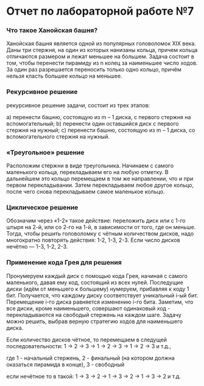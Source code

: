 # Отчет по лабораторной работе №7
### Что такое Ханойская башня?
Ханойская башня является одной из популярных головоломок XIX века. Даны три стержня, на один из которых нанизаны кольца, причем кольца отличаются размером и лежат меньшее на большем. Задача состоит в том, чтобы перенести пирамиду из n колец за наименьшее число ходов. За один раз разрешается переносить только одно кольцо, причём нельзя класть большее кольцо на меньшее.
### Рекурсивное решение
рекурсивное решение задачи, состоит из трех этапов:

a) перенести башню, состоящую из m – 1 диска, с первого стержня на вспомогательный;
b) перенести один оставшийся диск с первого стержня на нужный;
c) перенести башню, состоящую из m – 1 диска, со вспомогательного стержня на нужный.
### «Треугольное» решение
Расположим стержни в виде треугольника. Начинаем с самого маленького кольца, перекладываем его на любую отметку. В дальнейшем это кольцо перемещаем в том же направлении, что и при первом перекладывании. Затем перекладываем любое другое кольцо, после чего снова перекладываем самое маленькое кольцо.
### Циклическое решение
Обозначим через «1-2» такое действие: переложить диск или с 1-го штыря на 2-й, или со 2-го на 1-й, в зависимости от того, где он меньше. Тогда, чтобы решить головоломку с чётным количеством дисков, надо многократно повторять действия: 1-2, 1-3, 2-3. Если число дисков нечётно — 1-3, 1-2, 2-3.
### Применение кода Грея для решения
Пронумеруем каждый диск с помощью кода Грея, начиная с самого маленького, давая ему код, состоящий из всех нулей. Последущие диски (идём от меньшего к большему) нумеруем, прибавляя к коду 1 бит. Получается, что каждому диску соответствует уникальный i-ый бит. Перемещение i-го диска равняется изменению i-го бита. Заметим, что все диски, кроме наименьшего, совершают одинаковый ход - перекладываются на свободый стержень на каждом шаге. Задачу можно решить, выбрав верную стратегию ходов для наименьшего диска.

Если количество дисков чётное, то перемещаем в следущей последовательности: 1 -> 2 -> 3 -> 1 -> 2 -> 3 -> 1 -> 2 -> 3 и т.д.,

где 1 - начальный стержень, 2 - финальный (на котором должна оказаться пирамида в конце), 3 - свободный

если нечётное то в такой: 1 -> 3 -> 2 -> 1 -> 3 -> 2 -> 1 -> 3 -> 2 и т.д.